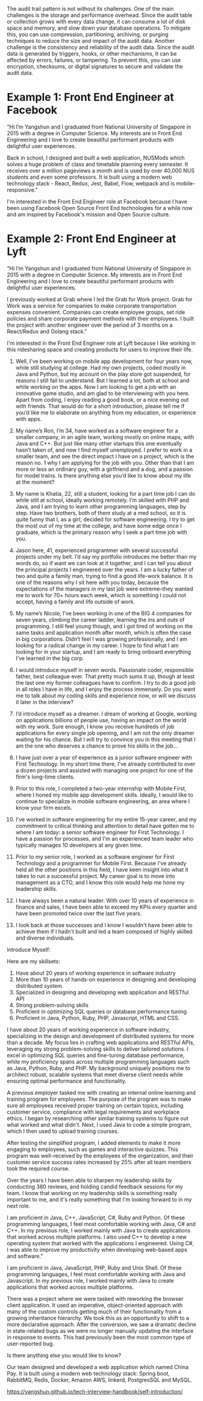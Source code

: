 The audit trail pattern is not without its challenges. One of the main challenges is the storage and performance overhead. Since the audit table or collection grows with every data change, it can consume a lot of disk space and memory, and slow down your database operations. To mitigate this, you can use compression, partitioning, archiving, or purging techniques to reduce the size and impact of the audit data. Another challenge is the consistency and reliability of the audit data. Since the audit data is generated by triggers, hooks, or other mechanisms, it can be affected by errors, failures, or tampering. To prevent this, you can use encryption, checksums, or digital signatures to secure and validate the audit data.

# Example 1: Front End Engineer at Facebook

"Hi I’m Yangshun and I graduated from National University of Singapore in 2015 with a degree in Computer Science.
My interests are in Front End Engineering and I love to create beautiful performant products with delightful user experiences.

Back in school, I designed and built a web application, NUSMods which solves a huge problem of class and timetable planning every semester.
It receives over a million pageviews a month and is used by over 40,000 NUS students and even some professors.
It is built using a modern web technology stack - React, Redux, Jest, Babel, Flow, webpack and is mobile-responsive."

I'm interested in the Front End Engineer role at Facebook because I have been using Facebook Open Source Front End technologies
for a while now and am inspired by Facebook's mission and Open Source culture.

# Example 2: Front End Engineer at Lyft
"Hi I’m Yangshun and I graduated from National University of Singapore in 2015 with a degree in Computer Science.
My interests are in Front End Engineering and I love to create beautiful performant products with delightful user experiences.

I previously worked at Grab where I led the Grab for Work project.
Grab for Work was a service for companies to make corporate transportation expenses convenient.
Companies can create employee groups, set ride policies and share corporate payment methods with their employees.
I built the project with another engineer over the period of 3 months on a React/Redux and Golang stack."

I'm interested in the Front End Engineer role at Lyft because I like working in this ridesharing space and creating products for users to improve their life.

1. Well, I’ve been working on mobile app development for four years now, while still studying at college.
Had my own projects, coded mostly in Java and Python, but my account on the play store got suspended, for reasons I still fail to understand.
But I learned a lot, both at school and while working on the apps.
Now I am looking to get a job with an innovative game studio, and am glad to be interviewing with you here.
Apart from coding, I enjoy reading a good book, or a nice evening out with friends.
That would do for a short introduction, please tell me if you’d like me to elaborate on anything from my education, or experience with apps.
2. My name’s Ron, I’m 34, have worked as a software engineer for a smaller company, in an agile team,
working mostly on online maps, with Java and C++.
But just like many other startups this one eventually hasn’t taken of,
and now I find myself unemployed.
I prefer to work in a smaller team, and see the direct impact I have on a project, which is the reason no. 1 why I am applying for the job with you.
Other than that I am more or less an ordinary guy, with a girlfriend and a dog, and a passion for model trains.
Is there anything else you’d like to know about my life at the moment?
3. My name is Khatia, 22, still a student, looking for a part time job I can do while still at school, ideally working remotely. I’m skilled with PHP and Java, and I am trying to learn other programming languages, step by step. Have two brothers, both of them study at a med school, so it is quite funny that I, as a girl, decided for software engineering. I try to get the most out of my time at the college, and have some edge once I graduate, which is the primary reason why I seek a part time job with you.
4. Jason here, 41, experienced programmer with several successful projects under my belt.
I’d say my portfolio introduces me better than my words do, so if want we can look at it together,
and I can tell you about the principal projects I engineered over the years.
I am a lucky father of two and quite a family man, trying to find a good life-work balance.
It is one of the reasons why I sit here with you today, because the expectations of the managers in my last job were extreme–they wanted me to work for 70+ hours each week, which is something I could not accept, having a family and life outside of work.
5. My name’s Nicole, I’ve been working in one of the BIG 4 companies for seven years, climbing the career ladder, learning the ins and outs of programming. I still feel young though, and I got tired of working on the same tasks and application month after month, which is often the case in big corporations. Didn’t feel I was growing professionally, and I am looking for a radical change in my career.
I hope to find what I am looking for in your startup, and I am ready to bring onboard everything I’ve learned in the big corp.
6. I would introduce myself in seven words. Passionate coder, responsible father, best colleague ever.
That pretty much sums it up, though at least the last one my former colleagues have to confirm.
I try to do a good job in all roles I have in life, and I enjoy the process immensely.
 Do you want me to talk about my coding skills and experience now, or will we discuss it later in the interview?
7. I’d introduce myself as a dreamer. I dream of working at Google, working on applications billions of people use, having an impact on the world with my work. Sure enough,
I know you receive hundreds of job applications for every single job opening,
and I am not the only dreamer waiting for his chance.
But I will try to convince you in this meeting that I am the one who deserves a chance to prove his skills in the job…

8. I have just over a year of experience as a junior software engineer with First Technology.
In my short time there, I've already contributed to over a dozen projects and assisted with managing one project for one of
the firm's long-time clients.

9. Prior to this role, I completed a two-year internship with Mobile First,
where I honed my mobile app development skills. Ideally,
I would like to continue to specialize in mobile software engineering, an area where I know your firm excels.

10. I've worked in software engineering for my entire 15-year career,
and my commitment to critical thinking and attention to detail have gotten me to where I am today:
a senior software engineer for First Technology. I have a passion for processes,
and I'm an experienced team leader who typically manages 10 developers at any given time.

11. Prior to my senior role, I worked as a software engineer for First Technology and a programmer for Mobile First.
Because I've already held all the other positions in this field, I have keen insight into what it takes to run a successful project.
My career goal is to move into management as a CTO, and I know this role would help me hone my leadership skills.

12. I have always been a natural leader. With over 10 years of experience in finance and sales,
    I have been able to exceed my KPIs every quarter and have been promoted twice over the last five years.

13. I look back at those successes and I know I wouldn't have been able to achieve them
if I hadn't built and led a team composed of highly skilled and diverse individuals.

Introduce Myself:

Here are my skillsets:
  1. Have about 20 years of working experience in software industry
  2. More than 10 years of hands-on experience in designing and developing distributed system.
  3. Specialized in designing and developing web application and RESTful API
  4. Strong problem-solving skills
  5. Proficient in optimizing SQL queries or database performance tuning
  6. Proficient in Java, Python, Ruby, PHP, Javascript, HTML and CSS.

I have about 20 years of working experience in software industry, specializing in the design and development of distributed systems for more than a decade. My focus lies in crafting web applications and RESTful APIs, leveraging my strong problem-solving skills to deliver tailored solutions. I excel in optimizing SQL queries and fine-tuning database performance, while my proficiency spans across multiple programming languages such as Java, Python, Ruby, and PHP. My background uniquely positions me to architect robust, scalable systems that meet diverse client needs while ensuring optimal performance and functionality.


 A previous employer tasked me with creating an internal online learning and training program for employees.
 The purpose of the program was to make sure all employees received proper training on certain topics, including customer service, compliance with legal requirements and workplace ethics.
 I began by researching other similar training systems to figure out what worked and what didn't.
  Next, I used Java to code a simple program, which I then used to upload training courses.

 After testing the simplified program, I added elements to make it more engaging to employees, such as games and interactive quizzes. This program was well-received by the employees of the organization, and their customer service success rates increased by 25% after all team members took the required course.

 Over the years I have been able to sharpen my leadership skills by conducting 360 reviews, and holding candid feedback sessions for my team.
 I know that working on my leadership skills is something really important to me, and it's really something that
 I'm looking forward to in my next role.

 I am proficient in Java, C++, JavaScript, C#, Ruby and Python. Of these programming languages, I feel most comfortable working with Java, C# and C++. In my previous role, I worked mainly with Java to create applications that worked across multiple platforms. I also used C++ to develop a new operating system that worked with the applications I engineered. Using C#, I was able to improve my productivity when developing web-based apps and software.”

 I am proficient in Java, JavaScript, PHP, Ruby and Unix Shell. Of these programming languages, I feel most comfortable working with Java and Javascript. In my previous role, I worked mainly with Java to create applications that worked across multiple platforms.

 There was a project where we were tasked with reworking the browser client application. It used an imperative, object-oriented approach with many of the custom controls getting much of their functionality from a growing inheritance hierarchy. We took this as an opportunity to shift to a more declarative approach. After the conversion, we saw a dramatic decline in state-related bugs as we were no longer manually updating the interface in response to events. This had previously been the most common type of user-reported bug.


Is there anything else you would like to know?

Our team designed and developed a web application which named China Pay.
It is built using a modern web technology stack: Spring boot, RabbitMQ, Redis, Docker, Amazon AWS, linkerd, PostgresSQL and MySQL.

https://yangshun.github.io/tech-interview-handbook/self-introduction/
